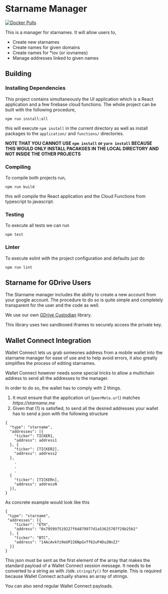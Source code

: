 # Starname Manager

[![Docker Pulls](https://img.shields.io/docker/pulls/iov1/bierzo-wallet.svg)](https://hub.docker.com/r/iov1/bierzo-wallet/)

This is a manager for starnames. It will allow users to,

- Create new starnames
- Create names for given domains
- Create names for \*iov (or iovnames)
- Manage addresses linked to given names

## Building

### Installing Dependencies
This project contains simultaneously the UI application which is a React application and a few firebase cloud functions.
The whole project can be built with the following procedure,

```
npm run install:all
```

this will execute `npm install` in the current directory as well as install packages to the `application/` and `functions/` directories.

**NOTE THAT YOU CANNOT USE `npm install` or `yarn install` BECAUSE THIS WOULD ONLY INSTALL PACAKGES IN THE LOCAL DIRECTORY AND NOT INSIDE THE OTHER PROJECTS**

### Compiling

To compile both projects run,

```
npm run build
```

this will compile the React application and the Cloud Functions from typescript to javascript.

### Testing

To execute all tests we can run

```
npm test
```

### Linter

To execute eslint with the project configuration and defaults just do

```
npm run lint
```

## Starname for GDrive Users
The Starname manager includes the ability to create a new account from your google account. The procedure to do so is quite simple and completely transparent for the user and the code as well.

We use our own [GDrive Custodian](https://github.com/iov-one/gmail-signer) library.

This library uses two sandboxed iframes to securely access the private key.

## Wallet Connect Integration

Wallet Connect lets us grab someones address from a mobile wallet into the starname manager for ease of use and to help avoid errors, it also greatly simplifies the process of editing starnames.

Wallet Connect however needs some special tricks to allow a multichain address to send all the addresses to the manager.

In order to do so, the wallet has to comply with 2 things.

1. It must ensure that the application url (`peerMeta.url`) matches _https://starname.me_
2. Given that (1) is satisfied, to send all the desired addresses your wallet has to send a json with the following structure

```
{
  "type": "starname",
  "addresses": [{
    "ticker": TICKER1,
    "address": address1
  }, {
    "ticker": [TICKER2],
    "address": address2
  },
	.
	.
	.
  {
    "ticker": [TICKERn],
    "address": addressN
  }],
}
```

As concrete example would look like this

```
{
 "type": "starname",
 "addresses": [{
    "ticker": "ETH",
    "address": "0x795997519227f64879977d1a53625707f29b25b2"
  }, {
    "ticker": "BTC",
    "address": "14AcAvkYz9eUP226NpGvTf62uP4Du2NnZJ"
  }]
}
```

This json must be sent as the first element of the array that makes the standard payload of a Wallet Connect session message. It needs to be converted to a string as with `JSON.stringify()` for example. This is required because Wallet Connect actually shares an array of strings.

You can also send regular Wallet Connect payloads.
